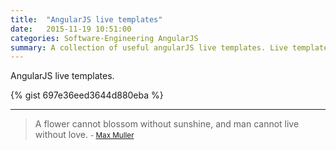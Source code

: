 ```yaml
---
title:  "AngularJS live templates"
date:   2015-11-19 10:51:00
categories: Software-Engineering AngularJS
summary: A collection of useful angularJS live templates. Live templates let you insert frequently-used or custom code constructs into source code.
---
```


AngularJS live templates.

{% gist 697e36eed3644d880eba %}


---
> A flower cannot blossom without sunshine, and man cannot live without love.
> <small>- [Max Muller](http://www.brainyquote.com/quotes/quotes/m/maxmuller326659.html)</small>
